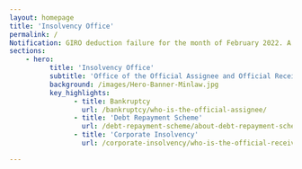 ```yaml
---
layout: homepage
title: 'Insolvency Office'
permalink: /
Notification: GIRO deduction failure for the month of February 2022. A technical issue has affected the GIRO deductions and we are presently working to resolve the issue. Please assist to check your bank account on 25 February 2022 to establish if a GIRO deduction for the month of February 2022 has taken place. If no GIRO deduction has taken place, you may wish to make payment for the month of February 2022 through any SAM Machine or any SingPost office before 28 February 2022. <br>We apologise for any inconvenience caused and assure you that we are working tirelessly to ensure that there is no further disruption to the GIRO deductions <br>Please note that with effect from 7 April 2020, MinLaw Services Centre will no longer accept <u><b>cash payments</b></u>. Cash payments can only be made at Singpost Counters islandwide. Payments by NETS can be made at SAM Kiosk, SAM online or SAM Mobile Applications.<br>With effect from 8 June 2020, bankrupts can apply for the opening of a personal bank account via our new application form. The instructions and the application form is at <a href="https://io.mlaw.gov.sg/bankruptcy/forms/">https://io.mlaw.gov.sg/bankruptcy/forms/</a>.
sections:
    - hero:
          title: 'Insolvency Office'
          subtitle: 'Office of the Official Assignee and Official Receiver'
          background: /images/Hero-Banner-Minlaw.jpg
          key_highlights:
                - title: Bankruptcy
                  url: /bankruptcy/who-is-the-official-assignee/
                - title: 'Debt Repayment Scheme'
                  url: /debt-repayment-scheme/about-debt-repayment-scheme/
                - title: 'Corporate Insolvency'
                  url: /corporate-insolvency/who-is-the-official-receiver/

---
```


